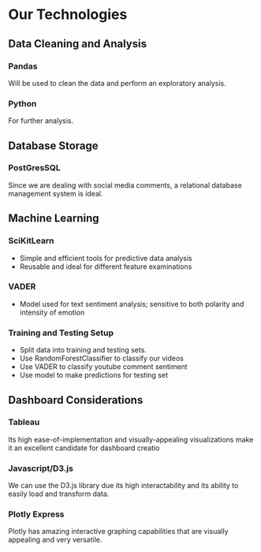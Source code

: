 # Our Technologies

## Data Cleaning and Analysis

### Pandas 
Will be used to clean the data and perform an exploratory analysis.

### Python 
For further analysis.

## Database Storage

### PostGresSQL
Since we are dealing with social media comments, a relational database management system is ideal.


## Machine Learning
### SciKitLearn
 - Simple and efficient tools for predictive data analysis
 - Reusable and ideal for different feature examinations
### VADER 
 - Model used for text sentiment analysis; sensitive to both polarity and intensity of emotion

### Training and Testing Setup
 - Split data into training and testing sets.
 - Use RandomForestClassifier to classify our videos
 - Use VADER to classify youtube comment sentiment
 - Use model to make predictions for testing set  

## Dashboard Considerations 

### Tableau

Its high ease-of-implementation and visually-appealing visualizations make it an excellent candidate for dashboard creatio

### Javascript/D3.js

We can use the D3.js library due its high interactability and its ability to easily load and transform data.

### Plotly Express

Plotly has amazing interactive graphing capabilities that are visually appealing and very versatile.


